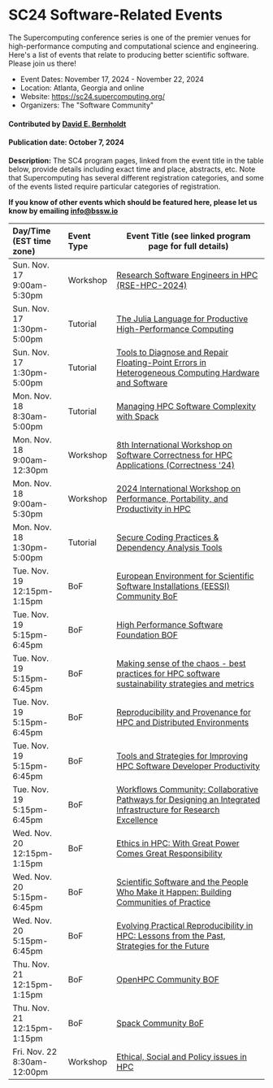 # SC24 Software-Related Events

The Supercomputing conference series is one of the premier venues for high-performance computing and computational science and engineering.  Here's a list of events that relate to producing better scientific software.  Please join us there!

- Event Dates: November 17, 2024 - November 22, 2024
- Location: Atlanta, Georgia and online
- Website: https://sc24.supercomputing.org/
- Organizers: The "Software Community"

#### Contributed by [David E. Bernholdt](https://github.com/bernhold)

#### Publication date: October 7, 2024

**Description:** The SC4 program pages, linked from the event title in the table below, provide details including exact time and place, abstracts, etc.  Note that Supercomputing has several different registration categories, and some of the events listed require particular categories of registration.

**If you know of other events which should be featured here, please let us know by emailing info@bssw.io**

Day/Time<br>(EST time zone) | Event Type | Event Title (see linked program page for full details)
:---     |    :------ |--------------------------------------------------------
Sun. Nov. 17<br>9:00am-5:30pm | Workshop | [Research Software Engineers in HPC (RSE-HPC-2024)](https://sc24.conference-program.com/presentation/?id=wksp153&sess=sess350)
Sun. Nov. 17<br>1:30pm-5:00pm | Tutorial | [The Julia Language for Productive High-Performance Computing](https://sc24.conference-program.com/presentation/?id=tut130&sess=sess433)
Sun. Nov. 17<br>1:30pm-5:00pm | Tutorial | [Tools to Diagnose and Repair Floating-Point Errors in Heterogeneous Computing Hardware and Software](https://sc24.conference-program.com/presentation/?id=tut173&sess=sess419)
Mon. Nov. 18<br>8:30am-5:00pm | Tutorial | [Managing HPC Software Complexity with Spack](https://sc24.conference-program.com/presentation/?id=tut182&sess=sess422)
Mon. Nov. 18<br>9:00am-12:30pm | Workshop | [8th International Workshop on Software Correctness for HPC Applications (Correctness '24)](https://sc24.conference-program.com/session/?sess=sess759)
Mon. Nov. 18<br>9:00am-5:30pm | Workshop | [2024 International Workshop on Performance, Portability, and Productivity in HPC](https://sc24.conference-program.com/presentation/?id=wksp106&sess=sess351)
Mon. Nov. 18<br>1:30pm-5:00pm | Tutorial | [Secure Coding Practices & Dependency Analysis Tools](https://sc24.conference-program.com/presentation/?id=tut113&sess=sess439)
Tue. Nov. 19<br>12:15pm-1:15pm | BoF | [European Environment for Scientific Software Installations (EESSI) Community BoF](https://sc24.conference-program.com/presentation/?id=bof126&sess=sess657)
Tue. Nov. 19<br>5:15pm-6:45pm | BoF | [High Performance Software Foundation BOF](https://sc24.conference-program.com/presentation/?id=bof221&sess=sess656)
Tue. Nov. 19<br>5:15pm-6:45pm | BoF | [Making sense of the chaos - best practices for HPC software sustainability strategies and metrics](https://sc24.conference-program.com/presentation/?id=bof181&sess=sess622)
Tue. Nov. 19<br>5:15pm-6:45pm | BoF | [Reproducibility and Provenance for HPC and Distributed Environments](https://sc24.conference-program.com/presentation/?id=bof121&sess=sess591)
Tue. Nov. 19<br>5:15pm-6:45pm | BoF | [Tools and Strategies for Improving HPC Software Developer Productivity](https://sc24.conference-program.com/presentation/?id=bof148&sess=sess617)
Tue. Nov. 19<br>5:15pm-6:45pm | BoF | [Workflows Community: Collaborative Pathways for Designing an Integrated Infrastructure for Research Excellence](https://sc24.conference-program.com/presentation/?id=bof206&sess=sess632)
Wed. Nov. 20<br>12:15pm-1:15pm | BoF | [Ethics in HPC: With Great Power Comes Great Responsibility](https://sc24.conference-program.com/presentation/?id=bof145&sess=sess585)
Wed. Nov. 20<br>5:15pm-6:45pm | BoF | [Scientific Software and the People Who Make it Happen: Building Communities of Practice](https://sc24.conference-program.com/presentation/?id=bof154&sess=sess659)
Wed. Nov. 20<br>5:15pm-6:45pm | BoF | [Evolving Practical Reproducibility in HPC: Lessons from the Past, Strategies for the Future](https://sc24.conference-program.com/presentation/?id=bof166&sess=sess589)
Thu. Nov. 21<br>12:15pm-1:15pm | BoF | [OpenHPC Community BOF](https://sc24.conference-program.com/presentation/?id=bof180&sess=sess650)
Thu. Nov. 21<br>12:15pm-1:15pm | BoF | [Spack Community BoF](https://sc24.conference-program.com/presentation/?id=bof219&sess=sess665)
Fri. Nov. 22<br>8:30am-12:00pm | Workshop | [Ethical, Social and Policy issues in HPC](https://sc24.conference-program.com/presentation/?id=wksp170&sess=sess291)
<!---
Publish: yes
Topics: conferences and workshops
Tags: conference
--->
